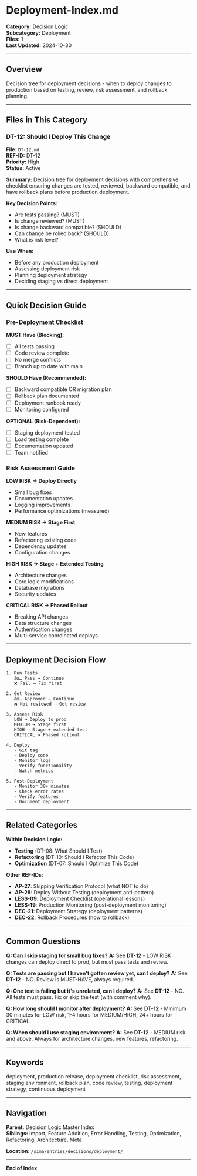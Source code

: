 # Deployment-Index.md

**Category:** Decision Logic  
**Subcategory:** Deployment  
**Files:** 1  
**Last Updated:** 2024-10-30

---

## Overview

Decision tree for deployment decisions - when to deploy changes to production based on testing, review, risk assessment, and rollback planning.

---

## Files in This Category

### DT-12: Should I Deploy This Change

**File:** `DT-12.md`  
**REF-ID:** DT-12  
**Priority:** High  
**Status:** Active

**Summary:** Decision tree for deployment decisions with comprehensive checklist ensuring changes are tested, reviewed, backward compatible, and have rollback plans before production deployment.

**Key Decision Points:**
- Are tests passing? (MUST)
- Is change reviewed? (MUST)
- Is change backward compatible? (SHOULD)
- Can change be rolled back? (SHOULD)
- What is risk level?

**Use When:**
- Before any production deployment
- Assessing deployment risk
- Planning deployment strategy
- Deciding staging vs direct deployment

---

## Quick Decision Guide

### Pre-Deployment Checklist

**MUST Have (Blocking):**
- [ ] All tests passing
- [ ] Code review complete
- [ ] No merge conflicts
- [ ] Branch up to date with main

**SHOULD Have (Recommended):**
- [ ] Backward compatible OR migration plan
- [ ] Rollback plan documented
- [ ] Deployment runbook ready
- [ ] Monitoring configured

**OPTIONAL (Risk-Dependent):**
- [ ] Staging deployment tested
- [ ] Load testing complete
- [ ] Documentation updated
- [ ] Team notified

### Risk Assessment Guide

**LOW RISK → Deploy Directly**
- Small bug fixes
- Documentation updates
- Logging improvements
- Performance optimizations (measured)

**MEDIUM RISK → Stage First**
- New features
- Refactoring existing code
- Dependency updates
- Configuration changes

**HIGH RISK → Stage + Extended Testing**
- Architecture changes
- Core logic modifications
- Database migrations
- Security updates

**CRITICAL RISK → Phased Rollout**
- Breaking API changes
- Data structure changes
- Authentication changes
- Multi-service coordinated deploys

---

## Deployment Decision Flow

```
1. Run Tests
   âœ… Pass → Continue
   ❌ Fail → Fix first

2. Get Review
   âœ… Approved → Continue
   ❌ Not reviewed → Get review

3. Assess Risk
   LOW → Deploy to prod
   MEDIUM → Stage first
   HIGH → Stage + extended test
   CRITICAL → Phased rollout

4. Deploy
   - Git tag
   - Deploy code
   - Monitor logs
   - Verify functionality
   - Watch metrics

5. Post-Deployment
   - Monitor 30+ minutes
   - Check error rates
   - Verify features
   - Document deployment
```

---

## Related Categories

**Within Decision Logic:**
- **Testing** (DT-08: What Should I Test)
- **Refactoring** (DT-10: Should I Refactor This Code)
- **Optimization** (DT-07: Should I Optimize This Code)

**Other REF-IDs:**
- **AP-27**: Skipping Verification Protocol (what NOT to do)
- **AP-28**: Deploy Without Testing (deployment anti-pattern)
- **LESS-09**: Deployment Checklist (operational lessons)
- **LESS-19**: Production Monitoring (post-deployment monitoring)
- **DEC-21**: Deployment Strategy (deployment patterns)
- **DEC-22**: Rollback Procedures (how to rollback)

---

## Common Questions

**Q: Can I skip staging for small bug fixes?**
**A:** See **DT-12** - LOW RISK changes can deploy direct to prod, but must pass tests and review.

**Q: Tests are passing but I haven't gotten review yet, can I deploy?**
**A:** See **DT-12** - NO. Review is MUST-HAVE, always required.

**Q: One test is failing but it's unrelated, can I deploy?**
**A:** See **DT-12** - NO. All tests must pass. Fix or skip the test (with comment why).

**Q: How long should I monitor after deployment?**
**A:** See **DT-12** - Minimum 30 minutes for LOW risk, 1-4 hours for MEDIUM/HIGH, 24+ hours for CRITICAL.

**Q: When should I use staging environment?**
**A:** See **DT-12** - MEDIUM risk and above. Always for architecture changes, new features, refactoring.

---

## Keywords

deployment, production release, deployment checklist, risk assessment, staging environment, rollback plan, code review, testing, deployment strategy, continuous deployment

---

## Navigation

**Parent:** Decision Logic Master Index  
**Siblings:** Import, Feature Addition, Error Handling, Testing, Optimization, Refactoring, Architecture, Meta

**Location:** `/sima/entries/decisions/deployment/`

---

**End of Index**
